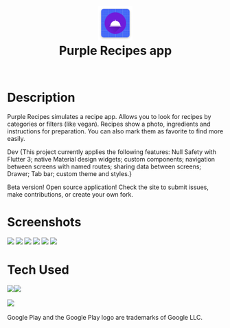 <div align="center">
      <h1> <img src="https://github.com/joaoffnogueira/purple_recipes/blob/main/android/app/src/main/res/mipmap-xxxhdpi/ic_launcher.png?raw=true" width="80px"><br/>Purple Recipes app</h1>
     </div>
<p align="center"> <a href="https://joaonogueira.dev/" target="_blank"><img alt="" src="https://img.shields.io/badge/Website-EA4C89?style=normal&logo=dribbble&logoColor=white" style="vertical-align:center" /></a> <a href="https://www.linkedin.com/in/joaoffnogueira/}" target="_blank"><img alt="" src="https://img.shields.io/badge/LinkedIn-0077B5?style=normal&logo=linkedin&logoColor=white" style="vertical-align:center" /></a> </p>

# Description

Purple Recipes simulates a recipe app. Allows you to look for recipes by categories or filters (like vegan). Recipes show a photo, ingredients and instructions for preparation. You can also mark them as favorite to find more easily.

Dev {This project currently applies the following features: Null Safety with Flutter 3; native Material design widgets; custom components; navigation between screens with named routes; sharing data between screens;  Drawer; Tab bar; custom theme and styles.}

Beta version!
Open source application! Check the site to submit issues, make contributions, or create your own fork.

# Screenshots

<img src="https://lh3.googleusercontent.com/AVQVsarfBGkPFvN-gtBMAaqeFFgSgDUUAAT4EgpLgkzd_mZvPoEheDDP5j3VIpsOag" width=15%> <img src="https://lh3.googleusercontent.com/Z0txgBjsVrag541i8G3l1cjGd3dswDyTDWdGHoDx_vhzKCipckIlZeq96HdZq1XueWw" width=15%> <img src="https://lh3.googleusercontent.com/kqRn-yOHMzVrjJ2L6hxFTewL9bn5y8CE6L8bLM5I9fw5wKA3GiRSPeqdpKwbdzw2EA" width=15%> <img src="https://lh3.googleusercontent.com/EzJShNxIFWf3vPDpkr6PBrTDEPjXypCm0WUr5zCM4T8DFP7prC798hwyvqyEn_O0w-w" width=15%> <img src="https://lh3.googleusercontent.com/EXJxPFOijoVeG3-kD63-lk9-Bd14LNuq5FaET0vgH-JjBfmYF5DS2Do-n5-ROIa7cg" width=15%> <img src="https://lh3.googleusercontent.com/N_HbHlzWVHpjzqK1WC_IQl9fhkMMdHTnoakf0DJnTG6oeHc7xptDnR76YDvccCXic2jt" width=15%>

# Tech Used

<img src="https://img.shields.io/badge/dart-%230175C2.svg?style=for-the-badge&logo=dart&logoColor=white"><img src="https://img.shields.io/badge/Flutter-%2302569B.svg?style=for-the-badge&logo=Flutter&logoColor=white">

[<img src="https://play.google.com/intl/en_us/badges/static/images/badges/en_badge_web_generic.png" height=100vh>](https://play.google.com/store/apps/details?id=dev.joaonogueira.purple_recipes)

Google Play and the Google Play logo are trademarks of Google LLC.
